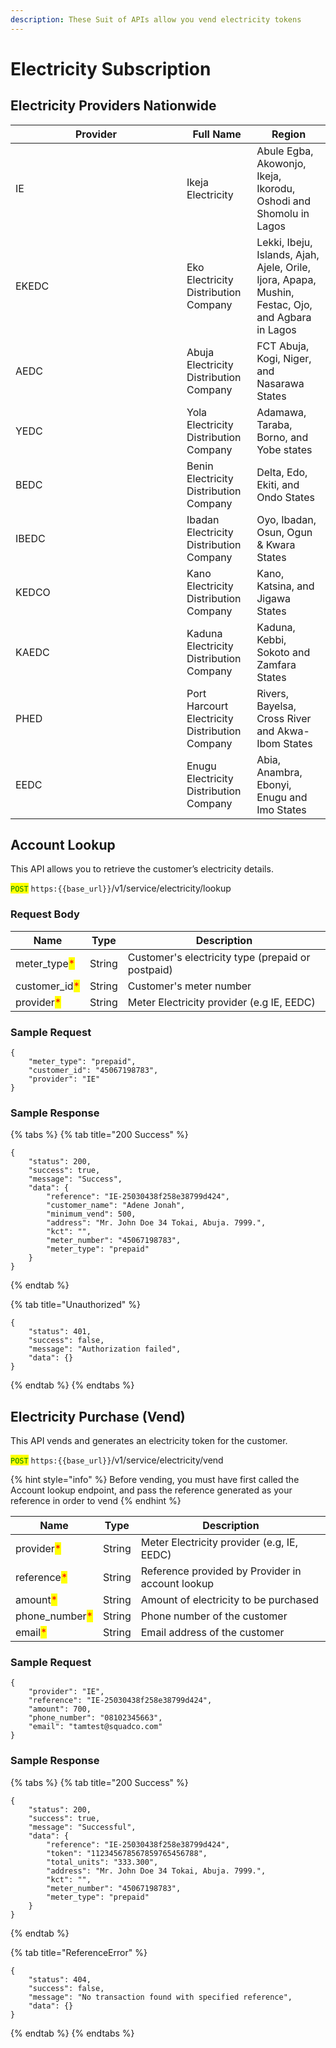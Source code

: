```yaml
---
description: These Suit of APIs allow you vend electricity tokens
---
```


# Electricity Subscription

## Electricity Providers Nationwide

<table><thead><tr><th width="258">Provider</th><th>Full Name</th><th>Region</th></tr></thead><tbody><tr><td>IE</td><td>Ikeja Electricity</td><td>Abule Egba, Akowonjo, Ikeja, Ikorodu, Oshodi and Shomolu in Lagos</td></tr><tr><td>EKEDC</td><td>Eko Electricity Distribution Company</td><td>Lekki, Ibeju, Islands, Ajah, Ajele, Orile, Ijora, Apapa, Mushin, Festac, Ojo, and Agbara in Lagos</td></tr><tr><td>AEDC </td><td>Abuja Electricity Distribution Company</td><td>FCT Abuja, Kogi, Niger, and Nasarawa States</td></tr><tr><td>YEDC</td><td>Yola Electricity Distribution Company</td><td>Adamawa, Taraba, Borno, and Yobe states</td></tr><tr><td>BEDC</td><td>Benin Electricity Distribution Company</td><td>Delta, Edo, Ekiti, and Ondo States</td></tr><tr><td>IBEDC</td><td>Ibadan Electricity Distribution Company</td><td>Oyo, Ibadan, Osun, Ogun &#x26; Kwara States</td></tr><tr><td>KEDCO</td><td>Kano Electricity Distribution Company</td><td>Kano, Katsina, and Jigawa States</td></tr><tr><td>KAEDC</td><td>Kaduna Electricity Distribution Company</td><td>Kaduna, Kebbi, Sokoto and Zamfara States</td></tr><tr><td>PHED</td><td>Port Harcourt Electricity Distribution Company</td><td>Rivers, Bayelsa, Cross River and Akwa-Ibom States</td></tr><tr><td>EEDC</td><td>Enugu Electricity Distribution Company</td><td>Abia, Anambra, Ebonyi, Enugu and Imo States</td></tr></tbody></table>

## Account Lookup

This API allows you to retrieve the customer’s electricity details.

<mark style="color:green;">`POST`</mark> `https:{{base_url}}`/v1/service/electricity/lookup

### Request Body

| Name                                           | Type   | Description                                       |
| ---------------------------------------------- | ------ | ------------------------------------------------- |
| meter\_type<mark style="color:red;">\*</mark>  | String | Customer's electricity type (prepaid or postpaid) |
| customer\_id<mark style="color:red;">\*</mark> | String | Customer's meter number                           |
| provider<mark style="color:red;">\*</mark>     | String | Meter Electricity provider (e.g  IE, EEDC)        |

### Sample Request

```
{
    "meter_type": "prepaid",
    "customer_id": "45067198783",
    "provider": "IE"
}
```

### Sample Response

{% tabs %}
{% tab title="200 Success" %}
```
{
    "status": 200,
    "success": true,
    "message": "Success",
    "data": {
        "reference": "IE-25030438f258e38799d424",
        "customer_name": "Adene Jonah",
        "minimum_vend": 500,
        "address": "Mr. John Doe 34 Tokai, Abuja. 7999.",
        "kct": "",
        "meter_number": "45067198783",
        "meter_type": "prepaid"
    }
}
```


{% endtab %}

{% tab title="Unauthorized" %}
```
{
    "status": 401,
    "success": false,
    "message": "Authorization failed",
    "data": {}
}
```


{% endtab %}
{% endtabs %}

## Electricity Purchase (Vend)

This API vends and generates an electricity token for the customer.

<mark style="color:green;">`POST`</mark> `https:{{base_url}}`/v1/service/electricity/vend

{% hint style="info" %}
Before vending, you must have first called the Account lookup endpoint, and pass the reference generated as your reference in order to vend
{% endhint %}

| Name                                            | Type   | Description                                      |
| ----------------------------------------------- | ------ | ------------------------------------------------ |
| provider<mark style="color:red;">\*</mark>      | String | Meter Electricity provider (e.g, IE, EEDC)       |
| reference<mark style="color:red;">\*</mark>     | String | Reference provided by Provider in account lookup |
| amount<mark style="color:red;">\*</mark>        | String | Amount of electricity to be purchased            |
| phone\_number<mark style="color:red;">\*</mark> | String | Phone number of the customer                     |
| email<mark style="color:red;">\*</mark>         | String | Email address of the customer                    |

### Sample Request

```
{
    "provider": "IE",
    "reference": "IE-25030438f258e38799d424",
    "amount": 700,
    "phone_number": "08102345663",
    "email": "tamtest@squadco.com"
}
```

### Sample Response

{% tabs %}
{% tab title="200 Success" %}
```
{
    "status": 200,
    "success": true,
    "message": "Successful",
    "data": {
        "reference": "IE-25030438f258e38799d424",
        "token": "112345678567859765456788",
        "total_units": "333.300",
        "address": "Mr. John Doe 34 Tokai, Abuja. 7999.",
        "kct": "",
        "meter_number": "45067198783",
        "meter_type": "prepaid"
    }
}
```


{% endtab %}

{% tab title="ReferenceError" %}
```
{
    "status": 404,
    "success": false,
    "message": "No transaction found with specified reference",
    "data": {}
}
```


{% endtab %}
{% endtabs %}
